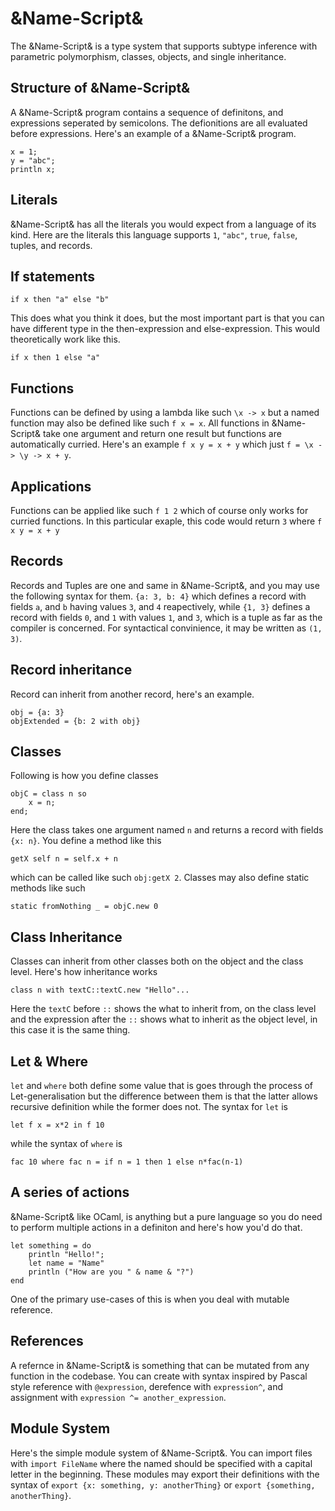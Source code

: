 # &Name-Script&
The &Name-Script& is a type system that supports subtype inference with parametric polymorphism, classes, objects, and single inheritance.

## Structure of &Name-Script&
A &Name-Script& program contains a sequence of definitons, and expressions seperated by semicolons. The defionitions are all evaluated before expressions. Here's an example of a &Name-Script& program.
```
x = 1;
y = "abc";
println x;
```

## Literals
&Name-Script& has all the literals you would expect from a language of its kind. Here are the literals this language supports `1`, `"abc"`, `true`, `false`, tuples, and records.

## If statements
```
if x then "a" else "b"
```
This does what you think it does, but the most important part is that you can have different type in the then-expression and else-expression. This would theoretically work like this.
```
if x then 1 else "a"
```

## Functions
Functions can be defined by using a lambda like such `\x -> x` but a named function may also be defined like such `f x = x`. All functions in &Name-Script& take one argument and return one result but functions are automatically curried. Here's an example `f x y = x + y` which just `f = \x -> \y -> x + y`.

## Applications
Functions can be applied like such `f 1 2` which of course only works for curried functions. In this particular exaple, this code would return `3` where `f x y = x + y`

## Records
Records and Tuples are one and same in &Name-Script&, and you may use the following syntax for them. `{a: 3, b: 4}` which defines a record with fields `a`, and `b` having values `3`, and `4` reapectively, while `{1, 3}` defines a record with fields `0`, and `1` with values `1`, and `3`, which is a tuple as far as the compiler is concerned. For syntactical convinience, it may be written as `(1, 3)`.

## Record inheritance
Record can inherit from another record, here's an example.
```
obj = {a: 3}
objExtended = {b: 2 with obj}
```

## Classes
Following is how you define classes
```
objC = class n so
    x = n;
end;
```

Here the class takes one argument named `n` and returns a record with fields `{x: n}`. You define a method like this
```
getX self n = self.x + n
```
which can be called like such `obj:getX 2`. Classes may also define static methods like such
```
static fromNothing _ = objC.new 0
```

## Class Inheritance
Classes can inherit from other classes both on the object and the class level. Here's how inheritance works
```
class n with textC::textC.new "Hello"...
```
Here the `textC` before `::` shows the what to inherit from, on the class level and the expression after the `::` shows what to inherit as the object level, in this case it is the same thing.

## Let & Where
`let` and `where` both define some value that is goes through the process of Let-generalisation but the difference between them is that the latter allows recursive definition while the former does not. The syntax for `let` is 
```
let f x = x*2 in f 10
```
while the syntax of `where` is 
```
fac 10 where fac n = if n = 1 then 1 else n*fac(n-1)
```

## A series of actions
&Name-Script& like OCaml, is anything but a pure language so you do need to perform multiple actions in a definiton and here's how you'd do that.
```
let something = do
    println "Hello!";
    let name = "Name"
    println ("How are you " & name & "?")
end
```

One of the primary use-cases of this is when you deal with mutable reference.

## References
A refernce in &Name-Script& is something that can be mutated from any function in the codebase. You can create with syntax inspired by Pascal style reference with `@expression`, derefence with `expression^`, and assignment with `expression ^= another_expression`.

## Module System
Here's the simple module system of &Name-Script&. You can import files with `import FileName` where the named should be specified with a capital letter in the beginning. These modules may export their definitions with the syntax of `export {x: something, y: anotherThing}` or `export {something, anotherThing}`.
